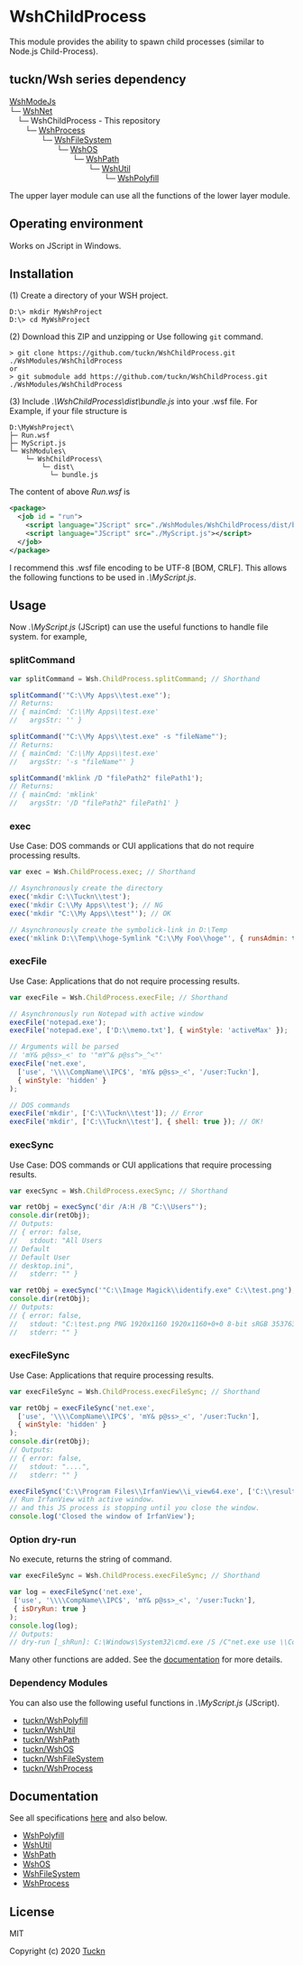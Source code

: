 # WshChildProcess

This module provides the ability to spawn child processes (similar to Node.js Child-Process).

## tuckn/Wsh series dependency

[WshModeJs](https://github.com/tuckn/WshModeJs)  
└─ [WshNet](https://github.com/tuckn/WshNet)  
&emsp;└─ WshChildProcess - This repository  
&emsp;&emsp;└─ [WshProcess](https://github.com/tuckn/WshProcess)  
&emsp;&emsp;&emsp;&emsp;└─ [WshFileSystem](https://github.com/tuckn/WshFileSystem)  
&emsp;&emsp;&emsp;&emsp;&emsp;&emsp;└─ [WshOS](https://github.com/tuckn/WshOS)  
&emsp;&emsp;&emsp;&emsp;&emsp;&emsp;&emsp;&emsp;└─ [WshPath](https://github.com/tuckn/WshPath)  
&emsp;&emsp;&emsp;&emsp;&emsp;&emsp;&emsp;&emsp;&emsp;&emsp;└─ [WshUtil](https://github.com/tuckn/WshUtil)  
&emsp;&emsp;&emsp;&emsp;&emsp;&emsp;&emsp;&emsp;&emsp;&emsp;&emsp;&emsp;└─ [WshPolyfill](https://github.com/tuckn/WshPolyfill)

The upper layer module can use all the functions of the lower layer module.

## Operating environment

Works on JScript in Windows.

## Installation

(1) Create a directory of your WSH project.

```console
D:\> mkdir MyWshProject
D:\> cd MyWshProject
```

(2) Download this ZIP and unzipping or Use following `git` command.

```console
> git clone https://github.com/tuckn/WshChildProcess.git ./WshModules/WshChildProcess
or
> git submodule add https://github.com/tuckn/WshChildProcess.git ./WshModules/WshChildProcess
```

(3) Include _.\\WshChildProcess\\dist\\bundle.js_ into your .wsf file.
For Example, if your file structure is

```console
D:\MyWshProject\
├─ Run.wsf
├─ MyScript.js
└─ WshModules\
    └─ WshChildProcess\
        └─ dist\
          └─ bundle.js
```

The content of above _Run.wsf_ is

```xml
<package>
  <job id = "run">
    <script language="JScript" src="./WshModules/WshChildProcess/dist/bundle.js"></script>
    <script language="JScript" src="./MyScript.js"></script>
  </job>
</package>
```

I recommend this .wsf file encoding to be UTF-8 [BOM, CRLF].
This allows the following functions to be used in _.\\MyScript.js_.

## Usage

Now _.\\MyScript.js_ (JScript) can use the useful functions to handle file system.
for example,

### splitCommand

```js
var splitCommand = Wsh.ChildProcess.splitCommand; // Shorthand

splitCommand('"C:\\My Apps\\test.exe"');
// Returns:
// { mainCmd: 'C:\\My Apps\\test.exe'
//   argsStr: '' }

splitCommand('"C:\\My Apps\\test.exe" -s "fileName"');
// Returns:
// { mainCmd: 'C:\\My Apps\\test.exe'
//   argsStr: '-s "fileName"' }

splitCommand('mklink /D "filePath2" filePath1');
// Returns:
// { mainCmd: 'mklink'
//   argsStr: '/D "filePath2" filePath1' }
```

### exec

Use Case: DOS commands or CUI applications that do not require processing results.

```js
var exec = Wsh.ChildProcess.exec; // Shorthand

// Asynchronously create the directory
exec('mkdir C:\\Tuckn\\test');
exec('mkdir C:\\My Apps\\test'); // NG
exec('mkdir "C:\\My Apps\\test"'); // OK

// Asynchronously create the symbolick-link in D:\Temp
exec('mklink D:\\Temp\\hoge-Symlink "C:\\My Foo\\hoge"', { runsAdmin: true });
```

### execFile

Use Case: Applications that do not require processing results.

```js
var execFile = Wsh.ChildProcess.execFile; // Shorthand

// Asynchronously run Notepad with active window
execFile('notepad.exe');
execFile('notepad.exe', ['D:\\memo.txt'], { winStyle: 'activeMax' });

// Arguments will be parsed
// 'mY& p@ss>_<' to '"mY^& p@ss^>_^<"'
execFile('net.exe',
  ['use', '\\\\CompName\\IPC$', 'mY& p@ss>_<', '/user:Tuckn'],
  { winStyle: 'hidden' }
);

// DOS commands
execFile('mkdir', ['C:\\Tuckn\\test']); // Error
execFile('mkdir', ['C:\\Tuckn\\test'], { shell: true }); // OK!
```

### execSync

Use Case: DOS commands or CUI applications that require processing results.

```js
var execSync = Wsh.ChildProcess.execSync; // Shorthand

var retObj = execSync('dir /A:H /B "C:\\Users"');
console.dir(retObj);
// Outputs:
// { error: false,
//   stdout: "All Users
// Default
// Default User
// desktop.ini",
//   stderr: "" }

var retObj = execSync('"C:\\Image Magick\\identify.exe" C:\\test.png');
console.dir(retObj);
// Outputs:
// { error: false,
//   stdout: "C:\test.png PNG 1920x1160 1920x1160+0+0 8-bit sRGB 353763B 0.000u 0:00.002",
//   stderr: "" }
```

### execFileSync

Use Case: Applications that require processing results.

```js
var execFileSync = Wsh.ChildProcess.execFileSync; // Shorthand

var retObj = execFileSync('net.exe',
  ['use', '\\\\CompName\\IPC$', 'mY& p@ss>_<', '/user:Tuckn'],
  { winStyle: 'hidden' }
);
console.dir(retObj);
// Outputs:
// { error: false,
//   stdout: "....",
//   stderr: "" }

execFileSync('C:\\Program Files\\IrfanView\\i_view64.exe', ['C:\\result.png']);
// Run IrfanView with active window.
// and this JS process is stopping until you close the window.
console.log('Closed the window of IrfanView');
```

### Option dry-run

No execute, returns the string of command.

```js
var execFileSync = Wsh.ChildProcess.execFileSync; // Shorthand

var log = execFileSync('net.exe',
 ['use', '\\\\CompName\\IPC$', 'mY& p@ss>_<', '/user:Tuckn'],
 { isDryRun: true }
);
console.log(log);
// Outputs:
// dry-run [_shRun]: C:\Windows\System32\cmd.exe /S /C"net.exe use \\CompName\IPC$ "mY^& p@ss^>_^<" /user:Tuckn 1> C:\%TMP%\stdout.log 2> C:\%TMP%\stderr.log"
```


Many other functions are added.
See the [documentation](https://docs.tuckn.net/WshChildProcess) for more details.

### Dependency Modules

You can also use the following useful functions in _.\\MyScript.js_ (JScript).

- [tuckn/WshPolyfill](https://github.com/tuckn/WshPolyfill)
- [tuckn/WshUtil](https://github.com/tuckn/WshUtil)
- [tuckn/WshPath](https://github.com/tuckn/WshPath)
- [tuckn/WshOS](https://github.com/tuckn/WshOS)
- [tuckn/WshFileSystem](https://github.com/tuckn/WshFileSystem)
- [tuckn/WshProcess](https://github.com/tuckn/WshProcess)

## Documentation

See all specifications [here](https://docs.tuckn.net/WshChildProcess) and also below.

- [WshPolyfill](https://docs.tuckn.net/WshPolyfill)
- [WshUtil](https://docs.tuckn.net/WshUtil)
- [WshPath](https://docs.tuckn.net/WshPath)
- [WshOS](https://docs.tuckn.net/WshOS)
- [WshFileSystem](https://docs.tuckn.net/WshFileSystem)
- [WshProcess](https://docs.tuckn.net/WshProcess)

## License

MIT

Copyright (c) 2020 [Tuckn](https://github.com/tuckn)
